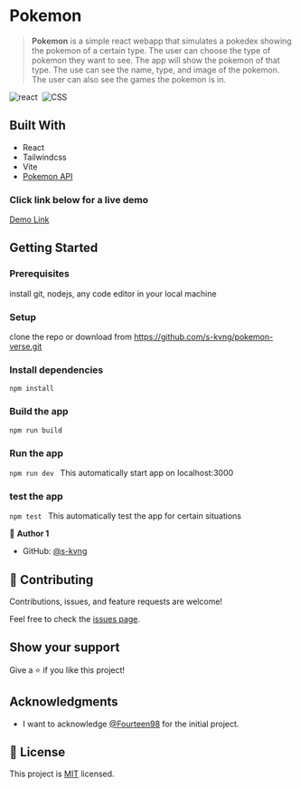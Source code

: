 # Pokemon

>  **Pokemon** is a simple react webapp that simulates a pokedex showing the pokemon of a certain type. The user can choose the type of pokemon they want to see.
> The app will show the pokemon of that type. The use can see the name, type, and image of the pokemon. The user can also see the games the pokemon is in.





![react](https://img.shields.io/badge/-React-05122A?style=flat&logo=react)&nbsp;
![CSS](https://img.shields.io/badge/-CSS-05122A?style=flat&logo=CSS3&logoColor=1572B6)&nbsp;


## Built With

- React
- Tailwindcss
- Vite
- [Pokemon API](https://pokeapi.co)


### Click link below for a live demo
[Demo Link](https://fourteen98.github.io/Pokemon/dist/)

## Getting Started

### Prerequisites
install git, nodejs, any code editor in your local machine

### Setup
clone the repo or download from https://github.com/s-kvng/pokemon-verse.git

### Install dependencies

`npm install`


### Build the app

`npm run build`


### Run the app

`npm run dev `
This automatically start app on localhost:3000
### test the app

`npm test `
This automatically test the app for certain situations


👤 **Author 1**

- GitHub: [@s-kvng](https://github.com/s-kvng)


## 🤝 Contributing

Contributions, issues, and feature requests are welcome!

Feel free to check the [issues page](../../issues/).

## Show your support

Give a ⭐️ if you like this project!

## Acknowledgments

- I want to acknowledge [@Fourteen98](https://github.com/Fourteen98) for the initial project.


## 📝 License

This project is [MIT](./MIT.md) licensed.
